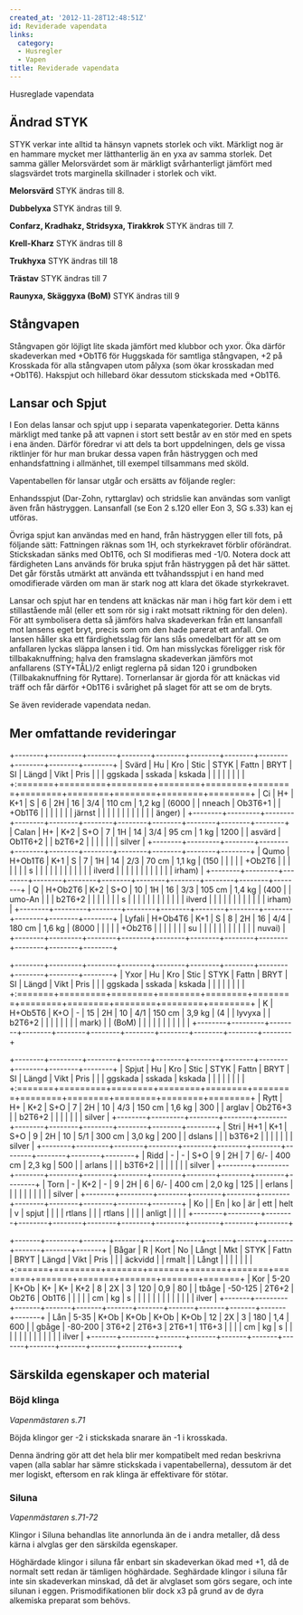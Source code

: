 ```yaml
---
created_at: '2012-11-28T12:48:51Z'
id: Reviderade vapendata
links:
  category:
  - Husregler
  - Vapen
title: Reviderade vapendata
---
```


Husreglade vapendata

Ändrad STYK
-----------

STYK verkar inte alltid ta hänsyn vapnets storlek och vikt. Märkligt nog är en hammare mycket mer
lätthanterlig än en yxa av samma storlek. Det samma gäller Melorsvärdet som är märkligt
svårhanterligt jämfört med slagsvärdet trots marginella skillnader i storlek och vikt.

**Melorsvärd** STYK ändras till 8.

**Dubbelyxa** STYK ändras till 9.

**Confarz, Kradhakz, Stridsyxa, Tirakkrok** STYK ändras till 7.

**Krell-Kharz** STYK ändras till 8

**Trukhyxa** STYK ändras till 18

**Trästav** STYK ändras till 7

**Raunyxa, Skäggyxa (BoM)** STYK ändras till 9

Stångvapen
----------

Stångvapen gör löjligt lite skada jämfört med klubbor och yxor. Öka därför skadeverkan med +Ob1T6
för Huggskada för samtliga stångvapen, +2 på Krosskada för alla stångvapen utom pålyxa (som ökar
krosskadan med +Ob1T6). Hakspjut och hillebard ökar dessutom stickskada med +Ob1T6.

Lansar och Spjut
----------------

I Eon delas lansar och spjut upp i separata vapenkategorier. Detta känns märkligt med tanke på att
vapnen i stort sett består av en stör med en spets i ena änden. Därför föredrar vi att dels ta bort
uppdelningen, dels ge vissa riktlinjer för hur man brukar dessa vapen från hästryggen och med
enhandsfattning i allmänhet, till exempel tillsammans med sköld.

Vapentabellen för lansar utgår och ersätts av följande regler:

Enhandsspjut (Dar-Zohn, ryttarglav) och stridslie kan användas som vanligt även från hästryggen.
Lansanfall (se Eon 2 s.120 eller Eon 3, SG s.33) kan ej utföras.

Övriga spjut kan användas med en hand, från hästryggen eller till fots, på följande sätt: Fattningen
räknas som 1H, och styrkekravet förblir oförändrat. Stickskadan sänks med Ob1T6, och SI modifieras
med -1/0. Notera dock att färdigheten Lans används för bruka spjut från hästryggen på det här
sättet. Det går förstås utmärkt att använda ett tvåhandsspjut i en hand med omodifierade värden om
man är stark nog att klara det ökade styrkekravet.

Lansar och spjut har en tendens att knäckas när man i hög fart kör dem i ett stillastående mål
(eller ett som rör sig i rakt motsatt riktning för den delen). För att symbolisera detta så jämförs
halva skadeverkan från ett lansanfall mot lansens eget bryt, precis som om den hade parerat ett
anfall. Om lansen håller ska ett färdighetsslag för lans slås omedelbart för att se om anfallaren
lyckas släppa lansen i tid. Om han misslyckas föreligger risk för tillbakaknuffning; halva den
framslagna skadeverkan jämförs mot anfallarens (STY+TÅL)/2 enligt reglerna på sidan 120 i grundboken
(Tillbakaknuffning för Ryttare). Tornerlansar är gjorda för att knäckas vid träff och får därför
+Ob1T6 i svårighet på slaget för att se om de bryts.

Se även reviderade vapendata nedan.

Mer omfattande revideringar
---------------------------

+--------+---------+--------+--------+--------+--------+--------+--------+--------+--------+--------+
| Svärd  | Hu      | Kro    | Stic   | STYK   | Fattn  | BRYT   | SI     | Längd  | Vikt   | Pris   |
|        | ggskada | sskada | kskada |        |        |        |        |        |        |        |
+:=======+=========+========+========+========+========+========+========+========+========+========+
| Ci     | H+      | K+1    | S      | 6      | 2H     | 16     | 3/4    | 110 cm | 1,2 kg | (6000  |
| nneach | Ob3T6+1 |        | +Ob1T6 |        |        |        |        |        |        | järnst |
|        |         |        |        |        |        |        |        |        |        | änger) |
+--------+---------+--------+--------+--------+--------+--------+--------+--------+--------+--------+
| Calan  | H+      | K+2    | S+O    | 7      | 1H     | 14     | 3/4    | 95 cm  | 1 kg   | 1200   |
| asvärd | Ob1T6+2 |        | b2T6+2 |        |        |        |        |        |        | silver |
+--------+---------+--------+--------+--------+--------+--------+--------+--------+--------+--------+
| Qumo   | H+Ob1T6 | K+1    | S      | 7      | 1H     | 14     | 2/3    | 70 cm  | 1,1 kg | (150   |
|        |         |        | +Ob2T6 |        |        |        |        |        |        | s      |
|        |         |        |        |        |        |        |        |        |        | ilverd |
|        |         |        |        |        |        |        |        |        |        | irham) |
+--------+---------+--------+--------+--------+--------+--------+--------+--------+--------+--------+
| Q      | H+Ob2T6 | K+2    | S+O    | 10     | 1H     | 16     | 3/3    | 105 cm | 1,4 kg | (400   |
| umo-An |         |        | b2T6+2 |        |        |        |        |        |        | s      |
|        |         |        |        |        |        |        |        |        |        | ilverd |
|        |         |        |        |        |        |        |        |        |        | irham) |
+--------+---------+--------+--------+--------+--------+--------+--------+--------+--------+--------+
| Lyfali | H+Ob4T6 | K+1    | S      | 8      | 2H     | 16     | 4/4    | 180 cm | 1,6 kg | (8000  |
|        |         |        | +Ob2T6 |        |        |        |        |        |        | su     |
|        |         |        |        |        |        |        |        |        |        | nuvai) |
+--------+---------+--------+--------+--------+--------+--------+--------+--------+--------+--------+

+--------+---------+--------+--------+--------+--------+--------+--------+--------+--------+--------+
| Yxor   | Hu      | Kro    | Stic   | STYK   | Fattn  | BRYT   | SI     | Längd  | Vikt   | Pris   |
|        | ggskada | sskada | kskada |        |        |        |        |        |        |        |
+:=======+=========+========+========+========+========+========+========+========+========+========+
| K      | H+Ob5T6 | K+O    | \-     | 15     | 2H     | 10     | 4/1    | 150 cm | 3,9 kg | (4     |
| lyvyxa |         | b2T6+2 |        |        |        |        |        |        |        | mark)  |
| (BoM)  |         |        |        |        |        |        |        |        |        |        |
+--------+---------+--------+--------+--------+--------+--------+--------+--------+--------+--------+

+--------+---------+--------+--------+--------+--------+--------+--------+--------+--------+--------+
| Spjut  | Hu      | Kro    | Stic   | STYK   | Fattn  | BRYT   | SI     | Längd  | Vikt   | Pris   |
|        | ggskada | sskada | kskada |        |        |        |        |        |        |        |
+:=======+=========+========+========+========+========+========+========+========+========+========+
| Rytt   | H+      | K+2    | S+O    | 7      | 2H     | 10     | 4/3    | 150 cm | 1,6 kg | 300    |
| arglav | Ob2T6+3 |        | b2T6+2 |        |        |        |        |        |        | silver |
+--------+---------+--------+--------+--------+--------+--------+--------+--------+--------+--------+
| Stri   | H+1     | K+1    | S+O    | 9      | 2H     | 10     | 5/1    | 300 cm | 3,0 kg | 200    |
| dslans |         |        | b3T6+2 |        |        |        |        |        |        | silver |
+--------+---------+--------+--------+--------+--------+--------+--------+--------+--------+--------+
| Ridd   | \-      | \-     | S+O    | 9      | 2H     | 7      | 6/-    | 400 cm | 2,3 kg | 500    |
| arlans |         |        | b3T6+2 |        |        |        |        |        |        | silver |
+--------+---------+--------+--------+--------+--------+--------+--------+--------+--------+--------+
| Torn   | \-      | K+2    | \-     | 9      | 2H     | 6      | 6/-    | 400 cm | 2,0 kg | 125    |
| erlans |         |        |        |        |        |        |        |        |        | silver |
+--------+---------+--------+--------+--------+--------+--------+--------+--------+--------+--------+
| Ko     |         | En     | ko     | är     | ett    | helt   | v      | spjut  |        |        |
| rtlans |         |        | rtlans |        |        |        | anligt |        |        |        |
+--------+---------+--------+--------+--------+--------+--------+--------+--------+--------+--------+

+-------+---------+-------+-------+-------+-------+-------+-------+-------+-------+-------+-------+
| Bågar | R       | Kort  | No    | Långt | Mkt   | STYK  | Fattn | BRYT  | Längd | Vikt  | Pris  |
|       | äckvidd |       | rmalt |       | Långt |       |       |       |       |       |       |
+:======+=========+=======+=======+=======+=======+=======+=======+=======+=======+=======+=======+
| Kor   | 5-20    | K+Ob  | K+    | K+    | K+2   | 8     | 2X    | 3     | 120   | 0,9   | 80    |
| tbåge | -50-125 | 2T6+2 | Ob2T6 | Ob1T6 |       |       |       |       | cm    | kg    | s     |
|       |         |       |       |       |       |       |       |       |       |       | ilver |
+-------+---------+-------+-------+-------+-------+-------+-------+-------+-------+-------+-------+
| Lån   | 5-35    | K+Ob  | K+Ob  | K+Ob  | K+Ob  | 12    | 2X    | 3     | 180   | 1,4   | 600   |
| gbåge | -80-200 | 3T6+2 | 2T6+3 | 2T6+1 | 1T6+3 |       |       |       | cm    | kg    | s     |
|       |         |       |       |       |       |       |       |       |       |       | ilver |
+-------+---------+-------+-------+-------+-------+-------+-------+-------+-------+-------+-------+

Särskilda egenskaper och material
---------------------------------

### Böjd klinga

*Vapenmästaren s.71*

Böjda klingor ger -2 i stickskada snarare än -1 i krosskada.

Denna ändring gör att det hela blir mer kompatibelt med redan beskrivna vapen (alla sablar har sämre
stickskada i vapentabellerna), dessutom är det mer logiskt, eftersom en rak klinga är effektivare
för stötar.

### Siluna

*Vapenmästaren s.71-72*

Klingor i Siluna behandlas lite annorlunda än de i andra metaller, då dess kärna i alvglas ger den
särskilda egenskaper.

Höghärdade klingor i siluna får enbart sin skadeverkan ökad med +1, då de normalt sett redan är
tämligen höghärdade. Seghärdade klingor i siluna får inte sin skadeverkan minskad, då det är
alvglaset som görs segare, och inte silunan i eggen. Prismodifikationen blir dock x3 på grund av de
dyra alkemiska preparat som behövs.